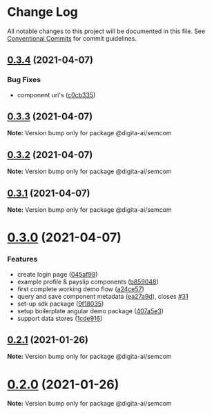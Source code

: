 # Change Log

All notable changes to this project will be documented in this file.
See [Conventional Commits](https://conventionalcommits.org) for commit guidelines.

## [0.3.4](https://github.com/digita-ai/semcom/compare/0.3.3...0.3.4) (2021-04-07)


### Bug Fixes

* component uri's ([c0cb335](https://github.com/digita-ai/semcom/commit/c0cb335979478c835e4d19a4c7b44985ea0fc1f3))





## [0.3.3](https://github.com/digita-ai/semcom/compare/0.3.2...0.3.3) (2021-04-07)

**Note:** Version bump only for package @digita-ai/semcom





## [0.3.2](https://github.com/digita-ai/semcom/compare/0.3.1...0.3.2) (2021-04-07)

**Note:** Version bump only for package @digita-ai/semcom





## [0.3.1](https://github.com/digita-ai/semcom/compare/0.3.0...0.3.1) (2021-04-07)

**Note:** Version bump only for package @digita-ai/semcom





# [0.3.0](https://github.com/digita-ai/semcom/compare/0.2.1...0.3.0) (2021-04-07)


### Features

* create login page ([045af99](https://github.com/digita-ai/semcom/commit/045af99a63f241ec30fd8caea828f8f7c8ade11c))
* example profile & payslip components ([b859048](https://github.com/digita-ai/semcom/commit/b8590486df68b14af85e00c7da6e3a2c75285d02))
* first complete working demo flow ([a24ce57](https://github.com/digita-ai/semcom/commit/a24ce576e7f3d998a9a082560fe0b55786e24cba))
* query and save component metadata ([ea27a9d](https://github.com/digita-ai/semcom/commit/ea27a9def9b9707c963b11708df13adc2318832a)), closes [#31](https://github.com/digita-ai/semcom/issues/31)
* set-up sdk package ([9f18035](https://github.com/digita-ai/semcom/commit/9f180354a1d06e6e8f8debc1b05b56bdbfd9bfa8))
* setup boilerplate angular demo package ([407a5e3](https://github.com/digita-ai/semcom/commit/407a5e38d52d8237dfd72197e331ab82ecc8bb5a))
* support data stores ([1cde916](https://github.com/digita-ai/semcom/commit/1cde916abc586618fe38b7da1714d61dbde39560))





## [0.2.1](https://github.com/digita-ai/semcom/compare/0.2.0...0.2.1) (2021-01-26)

**Note:** Version bump only for package @digita-ai/semcom





# [0.2.0](https://github.com/digita-ai/semcom/compare/0.1.5...0.2.0) (2021-01-26)

**Note:** Version bump only for package @digita-ai/semcom

